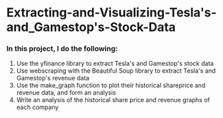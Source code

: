 # Extracting-and-Visualizing-Tesla's-and_Gamestop's-Stock-Data
### In this project, I do the following:
1. Use the yfinance library to extract Tesla's and Gamestop's stock data
2. Use webscraping with the Beautiful Soup library to extract Tesla's and Gamestop's revenue data
3. Use the make_graph function to plot their historical shareprice and revenue data, and form an analysis 
4. Write an analysis of the historical share price and revenue graphs of each company

